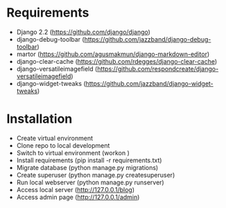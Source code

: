 # Requirements
* Django 2.2 (https://github.com/django/django) 
* django-debug-toolbar (https://github.com/jazzband/django-debug-toolbar)
* martor (https://github.com/agusmakmun/django-markdown-editor)
* django-clear-cache (https://github.com/rdegges/django-clear-cache)
* django-versatileimagefield (https://github.com/respondcreate/django-versatileimagefield)
* django-widget-tweaks (https://github.com/jazzband/django-widget-tweaks)

# Installation
* Create virtual environment
* Clone repo to local development
* Switch to virtual environment (workon <env>)
* Install requirements (pip install -r requirements.txt)
* Migrate database (python manage.py migrations)
* Create superuser (python manage.py createsuperuser)
* Run local webserver (python manage.py runserver)
* Access local server (http://127.0.0.1/blog)
* Access admin page (http://127.0.0.1/admin)
